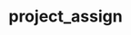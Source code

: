 # project_assign
<!-- Profile repo can be found : https://github.com/VaibhavKhatri2710/project_assign
1. clone the project using 
    - git clone https://github.com/VaibhavKhatri2710/project_assign.git
2. start docker
3. start ddev using
    - ddev start
4. clean the cache 
5. username : vaibhav
   password : vaibhav -->